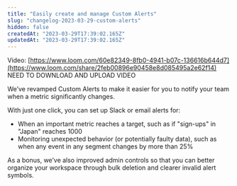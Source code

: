 ```yaml
---
title: "Easily create and manage Custom Alerts"
slug: "changelog-2023-03-29-custom-alerts"
hidden: false
createdAt: "2023-03-29T17:39:02.165Z"
updatedAt: "2023-03-29T17:39:02.165Z"
---
```


Video: [https://www.loom.com/60e82349-8fb0-4941-b07c-136616b644d7](https://www.loom.com/share/2feb00896e90458e8d085495a2e62f14) NEED TO DOWNLOAD AND UPLOAD VIDEO

We’ve revamped Custom Alerts to make it easier for you to notify your team when a metric significantly changes.

With just one click, you can set up Slack or email alerts for:

- When an important metric reaches a target, such as if "sign-ups" in "Japan" reaches 1000
- Monitoring unexpected behavior (or potentially faulty data), such as when any event in any segment changes by more than 25%

As a bonus, we’ve also improved admin controls so that you can better organize your workspace through bulk deletion and clearer invalid alert symbols.

